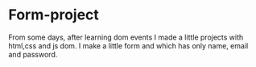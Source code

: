 # Form-project
From some days, after learning dom events I made a little projects with html,css and js dom.
I make a little form and which has only name, email and password.
